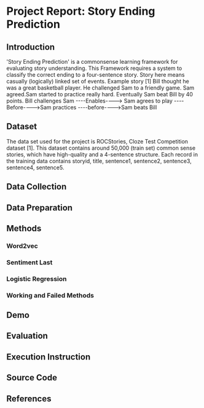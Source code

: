 # Project Report: Story Ending Prediction
## Introduction
'Story Ending Prediction' is a commonsense learning framework for evaluating story understanding. This Framework requires a system to classify the correct ending to a four-sentence story. Story here means casually (logically) linked set of events.
Example story [1]
Bill thought he was a great basketball player. He challenged Sam to a friendly game. Sam agreed.Sam started to practice really hard. Eventually Sam beat Bill by 40 points.
Bill challenges Sam ----Enables----> Sam agrees to play ----Before---->Sam practices ----before---->Sam beats Bill
## Dataset
The data set used for the project is ROCStories, Cloze Test Competition dataset [1]. This dataset contains around 50,000 (train set) common sense stories, which have high-quality and a 4-sentence structure. Each record in the training data contains storyid, title, sentence1, sentence2, sentence3, sentence4, sentence5.
## Data Collection
## Data Preparation
## Methods
### Word2vec
### Sentiment Last
### Logistic Regression
### Working and Failed Methods
## Demo
## Evaluation
## Execution Instruction
## Source Code
## References
